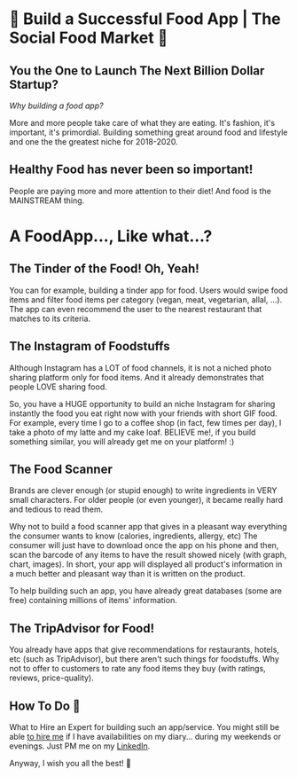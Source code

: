 # 🍅 Build a Successful Food App | The Social Food Market 🍏

## You the One to Launch The Next Billion Dollar Startup?

*Why building a food app?*

More and more people take care of what they are eating.
It's fashion, it's important, it's primordial.
Building something great around food and lifestyle and one the the greatest niche for 2018-2020.

## Healthy Food has never been so important!
People are paying more and more attention to their diet! And food is the MAINSTREAM thing.


# A FoodApp..., Like what...?

## The Tinder of the Food! Oh, Yeah!

You can for example, building a tinder app for food.
Users would swipe food items and filter food items per category (vegan, meat, vegetarian, allal, ...).
The app can even recommend the user to the nearest restaurant that matches to its criteria.

## The Instagram of Foodstuffs

Although Instagram has a LOT of food channels, it is not a niched photo sharing platform only for food items.
And it already demonstrates that people LOVE sharing food.

So, you have a HUGE opportunity to build an niche Instagram for sharing instantly the food you eat right now with your friends with short GIF food. For example, every time I go to a coffee shop (in fact, few times per day), I take a photo of my latte and my cake loaf. BELIEVE me!, if you build something similar, you will already get me on your platform! :)

## The Food Scanner

Brands are clever enough (or stupid enough) to write ingredients in VERY small characters.
For older people (or even younger), it became really hard and tedious to read them.

Why not to build a food scanner app that gives in a pleasant way everything the consumer wants to know (calories, ingredients, allergy, etc) The consumer will just have to download once the app on his phone and then, scan the barcode of any items to have the result showed nicely (with graph, chart, images). In short, your app will displayed all product's information in a much better and pleasant way than it is written on the product.

To help building such an app, you have already great databases (some are free) containing millions of items' information.


## The TripAdvisor for Food!

You already have apps that give recommendations for restaurants, hotels, etc (such as TripAdvisor), but there aren't such things for foodstuffs. Why not to offer to customers to rate any food items they buy (with ratings, reviews, price-quality).


## How To Do 🚀

What to Hire an Expert for building such an app/service. You might still be able [to hire me](http://ph7.me) if I have availabilities on my diary... during my weekends or evenings. Just PM me on my [LinkedIn](https://www.linkedin.com/in/ph7enry/).


Anyway, I wish you all the best! 🚀
